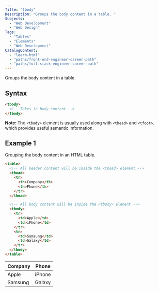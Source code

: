 ```yaml
---
Title: "tbody"
Description: "Groups the body content in a table. "
Subjects:
  - "Web Development"
  - "Web Design"
Tags:
  - "Tables"
  - "Elements"
  - "Web Development"
CatalogContent:
  - "learn-html"
  - "paths/front-end-engineer-career-path"
  - "paths/full-stack-engineer-career-path"
---
```


Groups the body content in a table.

## Syntax

```html
<tbody>
  <!-- Takes in body content -->
</tbody>
```

**Note:** The `<tbody>` element is usually used along with `<thead>` and `<tfoot>`. which provides useful semantic information.

## Example 1

Grouping the body content in an HTML table.

```html
<table>
  <!-- All header content will be inside the <thead> element -->
  <thead>
    <tr>
      <th>Company</th>
      <th>Phone</th>
    </tr>
  </thead>

  <!-- All body content will be inside the <tbody> element -->
  <tbody>
    <tr>
      <td>Apple</td>
      <td>iPhone</td>
    </tr>
    <tr>
      <td>Samsung</td>
      <td>Galaxy</td>
    </tr>
  </tbody>
</table>
```

| Company | Phone  |
| ------- | ------ |
| Apple   | iPhone |
| Samsung | Galaxy |
